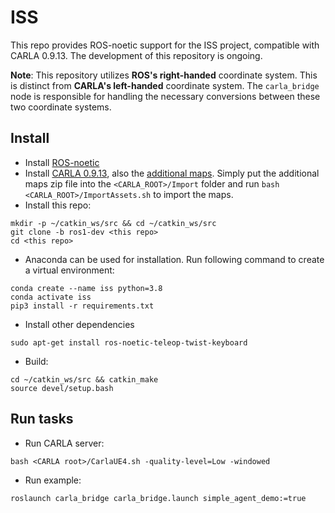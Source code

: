 # ISS
This repo provides ROS-noetic support for the ISS project, compatible with CARLA 0.9.13. The development of this repository is ongoing.

**Note**: This repository utilizes **ROS's right-handed** coordinate system. This is distinct from **CARLA's left-handed** coordinate system. The ``carla_bridge`` node is responsible for handling the necessary conversions between these two coordinate systems.

## Install
- Install [ROS-noetic](http://wiki.ros.org/noetic/Installation/Ubuntu) 
- Install [CARLA 0.9.13](https://carla.readthedocs.io/en/0.9.13/start_quickstart/), also the [additional maps](https://carla-releases.s3.eu-west-3.amazonaws.com/Linux/AdditionalMaps_0.9.13.tar.gz). Simply put the additional maps zip file into the `<CARLA_ROOT>/Import` folder and run `bash <CARLA_ROOT>/ImportAssets.sh` to import the maps.
- Install this repo:
```
mkdir -p ~/catkin_ws/src && cd ~/catkin_ws/src
git clone -b ros1-dev <this repo>
cd <this repo>
```
- Anaconda can be used for installation. Run following command to create a virtual environment:
```
conda create --name iss python=3.8
conda activate iss
pip3 install -r requirements.txt
```
- Install other dependencies
```
sudo apt-get install ros-noetic-teleop-twist-keyboard
```
- Build:
```
cd ~/catkin_ws/src && catkin_make
source devel/setup.bash
```

## Run tasks
- Run CARLA server:
```
bash <CARLA root>/CarlaUE4.sh -quality-level=Low -windowed
```
- Run example:
```
roslaunch carla_bridge carla_bridge.launch simple_agent_demo:=true
``` 